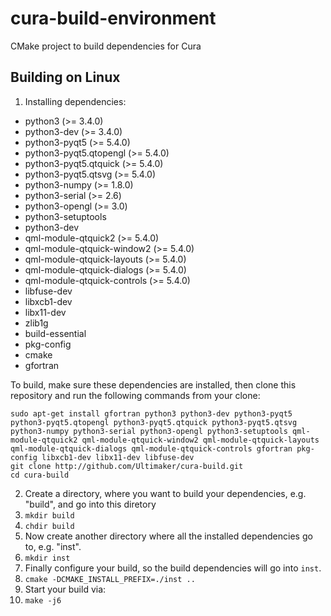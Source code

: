 # cura-build-environment
CMake project to build dependencies for Cura

## Building on Linux

1. Installing dependencies:
  * python3 (>= 3.4.0)
  * python3-dev (>= 3.4.0)
  * python3-pyqt5 (>= 5.4.0)
  * python3-pyqt5.qtopengl (>= 5.4.0)
  * python3-pyqt5.qtquick (>= 5.4.0)
  * python3-pyqt5.qtsvg (>= 5.4.0)
  * python3-numpy (>= 1.8.0)
  * python3-serial (>= 2.6)
  * python3-opengl (>= 3.0)
  * python3-setuptools
  * python3-dev
  * qml-module-qtquick2 (>= 5.4.0)
  * qml-module-qtquick-window2 (>= 5.4.0)
  * qml-module-qtquick-layouts (>= 5.4.0)
  * qml-module-qtquick-dialogs (>= 5.4.0)
  * qml-module-qtquick-controls (>= 5.4.0)
  * libfuse-dev
  * libxcb1-dev
  * libx11-dev
  * zlib1g
  * build-essential
  * pkg-config
  * cmake
  * gfortran

  To build, make sure these dependencies are installed, then clone this repository and run the following commands from your clone:

  ```shell
  sudo apt-get install gfortran python3 python3-dev python3-pyqt5 python3-pyqt5.qtopengl python3-pyqt5.qtquick python3-pyqt5.qtsvg python3-numpy python3-serial python3-opengl python3-setuptools qml-module-qtquick2 qml-module-qtquick-window2 qml-module-qtquick-layouts qml-module-qtquick-dialogs qml-module-qtquick-controls gfortran pkg-config libxcb1-dev libx11-dev libfuse-dev
  git clone http://github.com/Ultimaker/cura-build.git
  cd cura-build
  ```

2. Create a directory, where you want to build your dependencies, e.g. "build", and go into this diretory
  1. ```mkdir build```
  2. ```chdir build```
3. Now create another directory where all the installed dependencies go to, e.g. "inst".
  1. ```mkdir inst```
4. Finally configure your build, so the build dependencies will go into `inst`.
  1. ```cmake -DCMAKE_INSTALL_PREFIX=./inst ..```
5. Start your build via:
  1. ```make -j6```
